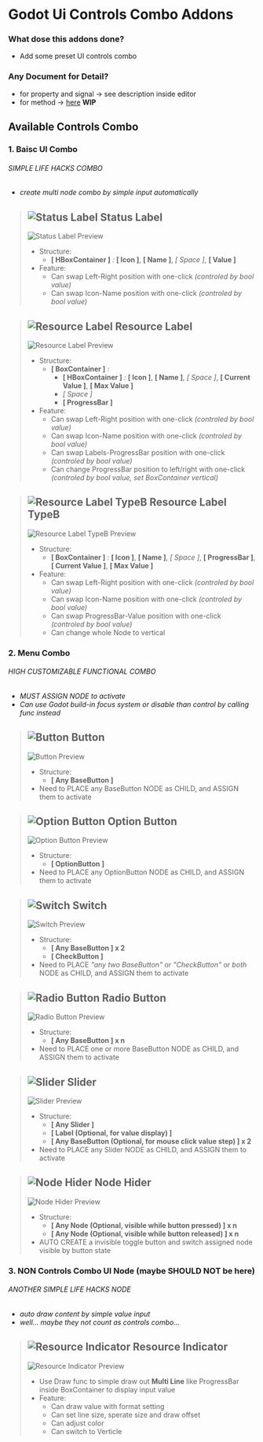 # Godot Ui Controls Combo Addons

### What dose this addons done?

- Add some preset UI controls combo

### Any Document for Detail?

- for property and signal -> see description inside editor
- for method -> [here](DOCUMENT.md) **WIP**

## Available Controls Combo

### 1. Baisc UI Combo

###### *SIMPLE LIFE HACKS COMBO*

- *create multi node combo by simple input automatically*

> ## ![Status Label](addons/ui_controls_combo/icon/status_label.png) Status Label
>
> ![Status Label Preview](addons/ui_controls_combo/preview/status_label.png)
> 
> - Structure:
>   - **[ HBoxContainer ]** *:* **[ Icon ]**, **[ Name ]**, *[ Space ]*, **[ Value ]**
> - Feature:
>   - Can swap Left-Right position with one-click *(controled by bool value)*
>   - Can swap Icon-Name position with one-click *(controled by bool value)*

> ## ![Resource Label](addons/ui_controls_combo/icon/resource_label.png) Resource Label
>
> ![Resource Label Preview](addons/ui_controls_combo/preview/resource_label.png)
> 
> - Structure:
>   - **[ BoxContainer ]** *:*
>     - **[ HBoxContainer ]** *:* **[ Icon ]**, **[ Name ]**, *[ Space ]*, **[ Current Value ]**, **[ Max Value ]**
>     - *[ Space ]*
>     - **[ ProgressBar ]**
> - Feature:
>   - Can swap Left-Right position with one-click *(controled by bool value)*
>   - Can swap Icon-Name position with one-click *(controled by bool value)*
>   - Can swap Labels-ProgressBar position with one-click *(controled by bool value)*
>   - Can change ProgressBar position to left/right with one-click *(controled by bool value, set BoxContainer vertical)*

> ## ![Resource Label TypeB](addons/ui_controls_combo/icon/resource_label_b.png) Resource Label TypeB
>
> ![Resource Label TypeB Preview](addons/ui_controls_combo/preview/resource_label_b.png)
> 
> - Structure:
>   - **[ BoxContainer ]** *:* **[ Icon ]**, **[ Name ]**, *[ Space ]*, **[ ProgressBar ]**, **[ Current Value ]**, **[ Max Value ]**
> - Feature:
>   - Can swap Left-Right position with one-click *(controled by bool value)*
>   - Can swap Icon-Name position with one-click *(controled by bool value)*
>   - Can swap ProgressBar-Value position with one-click *(controled by bool value)*
>   - Can change whole Node to vertical

### 2. Menu Combo

###### *HIGH CUSTOMIZABLE FUNCTIONAL COMBO*

- *MUST ASSIGN NODE to activate*
- *Can use Godot build-in focus system or disable than control by calling func instead*

> ## ![Button](addons/ui_controls_combo/icon/button.png) Button
>
> ![Button Preview](addons/ui_controls_combo/preview/button.png)
> 
> - Structure:
>   - **[ Any BaseButton ]**
> - Need to PLACE any BaseButton NODE as CHILD, and ASSIGN them to activate

> ## ![Option Button](addons/ui_controls_combo/icon/option_button.png) Option Button
>
> ![Option Button Preview](addons/ui_controls_combo/preview/option_button.png)
> 
> - Structure:
>   - **[ OptionButton ]**
> - Need to PLACE any OptionButton NODE as CHILD, and ASSIGN them to activate

> ## ![Switch](addons/ui_controls_combo/icon/switch.png) Switch
>
> ![Switch Preview](addons/ui_controls_combo/preview/switch.png)
> 
> - Structure:
>   - **[ Any BaseButton ] x 2**
>   - **[ CheckButton ]**
> - Need to PLACE *"any two BaseButton"* or *"CheckButton"* or *both* NODE as CHILD, and ASSIGN them to activate

> ## ![Radio Button](addons/ui_controls_combo/icon/radio_button.png) Radio Button
>
> ![Radio Button Preview](addons/ui_controls_combo/preview/radio_button.png)
> 
> - Structure:
>   - **[ Any BaseButton ] x n**
> - Need to PLACE one or more BaseButton NODE as CHILD, and ASSIGN them to activate

> ## ![Slider](addons/ui_controls_combo/icon/slider.png) Slider
>
> ![Slider Preview](addons/ui_controls_combo/preview/slider.png)
> 
> - Structure:
>   - **[ Any Slider ]**
>   - **[ Label (Optional, for value display) ]**
>   - **[ Any BaseButton (Optional, for mouse click value step) ] x 2**
> - Need to PLACE any Slider NODE as CHILD, and ASSIGN them to activate

> ## ![Node Hider](addons/ui_controls_combo/icon/node_hider.png) Node Hider
>
> ![Node Hider Preview](addons/ui_controls_combo/preview/node_hider.png)
> 
> - Structure:
>   - **[ Any Node (Optional, visible while button pressed) ] x n**
>   - **[ Any Node (Optional, visible while button released) ] x n**
> - AUTO CREATE a invisible toggle button and switch assigned node visible by button state

### 3. NON Controls Combo UI Node (maybe SHOULD NOT be here)

###### *ANOTHER SIMPLE LIFE HACKS NODE*

- *auto draw content by simple value input*
- *well... maybe they not count as controls combo...*

> ## ![Resource Indicator](addons/ui_controls_combo/icon/resource_indicator.png) Resource Indicator
>
> ![Resource Indicator Preview](addons/ui_controls_combo/preview/resource_indicator.png)
> 
> - Use Draw func to simple draw out **Multi Line** like ProgressBar inside BoxContainer to display input value
> - Feature:
>   - Can draw value with format setting
>   - Can set line size, sperate size and draw offset
>   - Can adjust color
>   - Can switch to Verticle



